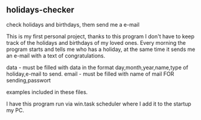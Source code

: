 ## holidays-checker
check  holidays and birthdays, them send me a e-mail

This is my first personal project, thanks to this program I don't have to keep track of the holidays and birthdays of my 
loved ones. Every morning the program starts and tells me who has a holiday, at the same time it sends me an e-mail with a 
text of congratulations.

data - must be filled with data in the format day,month,year,name,type of holiday,e-mail to send.
email - must be filled with name of mail FOR sending,passwort

examples included in these files.

I have this program run via win.task scheduler where I add it to the startup my PC.
